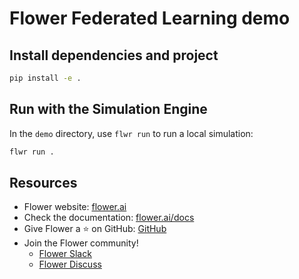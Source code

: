 # Flower Federated Learning demo

## Install dependencies and project

```bash
pip install -e .
```

## Run with the Simulation Engine

In the `demo` directory, use `flwr run` to run a local simulation:

```bash
flwr run .
```

## Resources

- Flower website: [flower.ai](https://flower.ai/)
- Check the documentation: [flower.ai/docs](https://flower.ai/docs/)
- Give Flower a ⭐️ on GitHub: [GitHub](https://github.com/adap/flower)
- Join the Flower community!
  - [Flower Slack](https://flower.ai/join-slack/)
  - [Flower Discuss](https://discuss.flower.ai/)
